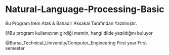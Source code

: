 # Natural-Language-Processing-Basic
 
Bu Program İrem Atak & Bahadır Aksakal Tarafından Yazılmıştır.  
 
@Bu program kullanıcının girdiği metnin, hangi dilde yazıldığını buluyor 

@Bursa_Technical_University/Computer_Engineering First year First semester
 
